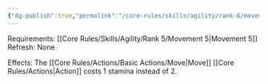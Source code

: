 ```yaml
---
{"dg-publish":true,"permalink":"/core-rules/skills/agility/rank-6/movement-6/"}
---
```


Requirements: [[Core Rules/Skills/Agility/Rank 5/Movement 5\|Movement 5]]
Refresh: None

Effects:
The [[Core Rules/Actions/Basic Actions/Move\|Move]] [[Core Rules/Actions\|Action]] costs 1 stamina instead of 2.
